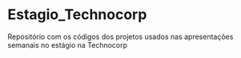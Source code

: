 # Estagio_Technocorp
Repositório com os códigos dos projetos usados nas apresentações semanais no estágio na Technocorp
